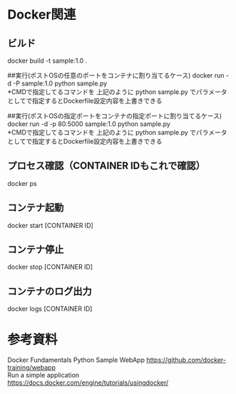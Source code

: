 # Docker関連
## ビルド
docker build -t sample:1.0 .

##実行(ポストOSの任意のポートをコンテナに割り当てるケース)
docker run -d -P sample:1.0 python sample.py<br/>
  *CMDで指定してるコマンドを 上記のように python sample.py でパラメータとしてで指定するとDockerfile設定内容を上書きできる

##実行(ポストOSの指定ポートをコンテナの指定ポートに割り当てるケース)
docker run -d -p 80:5000 sample:1.0 python sample.py<br/>
  *CMDで指定してるコマンドを 上記のように python sample.py でパラメータとしてで指定するとDockerfile設定内容を上書きできる

## プロセス確認（CONTAINER IDもこれで確認）
docker ps

## コンテナ起動
docker start [CONTAINER ID]

## コンテナ停止
docker stop [CONTAINER ID]

## コンテナのログ出力
docker logs [CONTAINER ID]


# 参考資料
Docker Fundamentals Python Sample WebApp https://github.com/docker-training/webapp<br/>
Run a simple application https://docs.docker.com/engine/tutorials/usingdocker/